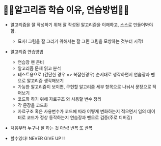 # 🙆‍♀️알고리즘 학습 이유, 연습방법🙆‍♀️

- 알고리즘을 잘 작성하기 위해 잘 작성된 알고리즘을 이해하고, 스스로 만들어봐야 함.
    - 묘사! 그림을 잘 그리기 위해서는 잘 그린 그림을 모방하는 것부터 시작!

- 알고리즘 연습방법
    - 연습장 펜 준비
    - 알고리즘 문제 읽고 분석
    - 테스트용으로 (간단한 경우 => 복잡한경우) 순서대로 생각하면서 연습장과 펜으로 알고리즘 생각해보기
    - 가능한 알고리즘이 보이면, 구현할 알고리즘 세부 항목으로 나눠서 문장으로 적어보기
    - 코드화 하기 위해 자료구조 와 사용할 변수 정리
    - 각 문장을 코드화
    - 자료구조 혹은 사용변수가 코드에 따라 어떻게 변화하는지 적으면서 임의 데이터로 코드가 정상 동작하는지 연습장과 펜으로 검증(주로 디버깅)
    
- 처음부터 누구나 잘 하는 것 아님! 반복 또 반복 
- 할수있다! NEVER GIVE UP !!
